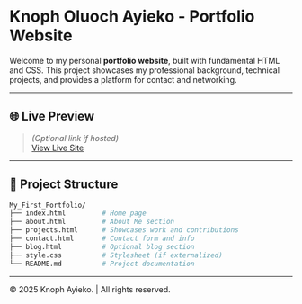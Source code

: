 # Knoph Oluoch Ayieko - Portfolio Website

Welcome to my personal **portfolio website**, built with fundamental HTML and CSS. This project showcases my professional background, technical projects, and provides a platform for contact and networking.

---

## 🌐 Live Preview

> *(Optional link if hosted)*  
[View Live Site](https://your-username.github.io/portfolio/)

---

## 📁 Project Structure

```bash
My_First_Portfolio/
├── index.html         # Home page
├── about.html         # About Me section
├── projects.html      # Showcases work and contributions
├── contact.html       # Contact form and info
├── blog.html          # Optional blog section
├── style.css          # Stylesheet (if externalized)
└── README.md          # Project documentation
```

---

<p>&copy; 2025 Knoph Ayieko. | All rights reserved.</p>
